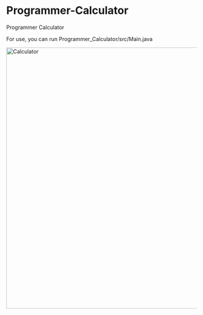 # Programmer-Calculator
Programmer Calculator

For use, you can run Programmer_Calculator/src/Main.java

<img width="682" height="691" alt="Calculator" src="https://github.com/user-attachments/assets/967544bf-a87c-4da8-9044-803efe725fce" />
